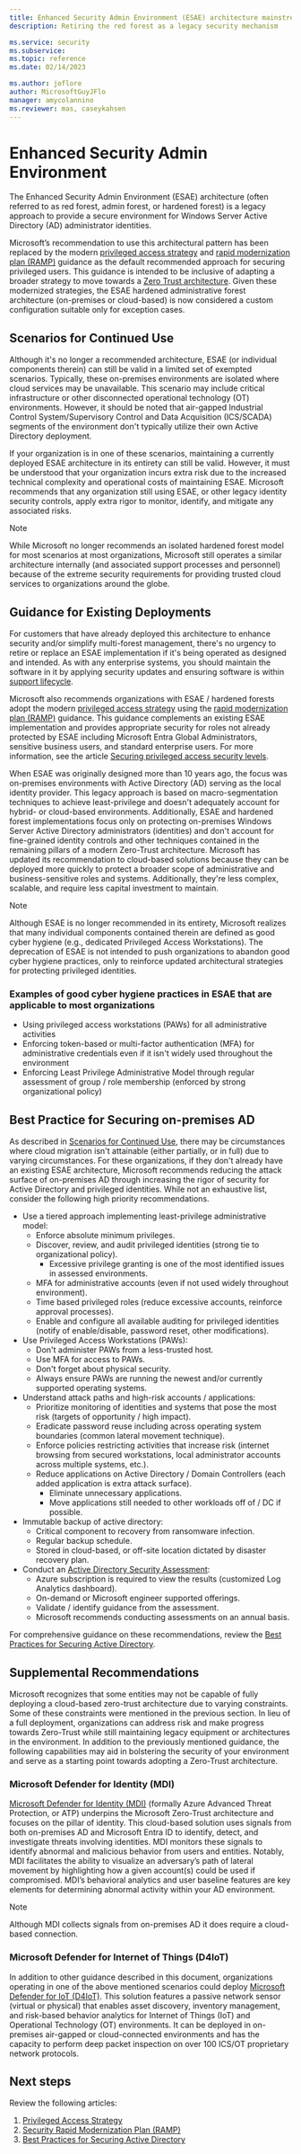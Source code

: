 ```yaml
---
title: Enhanced Security Admin Environment (ESAE) architecture mainstream retirement
description: Retiring the red forest as a legacy security mechanism

ms.service: security
ms.subservice: 
ms.topic: reference
ms.date: 02/14/2023

ms.author: joflore
author: MicrosoftGuyJFlo
manager: amycolannino
ms.reviewer: mas, caseykahsen
---
```

# Enhanced Security Admin Environment

The Enhanced Security Admin Environment (ESAE) architecture (often referred to as red forest, admin forest, or hardened forest) is a legacy approach to provide a secure environment for Windows Server Active Directory (AD) administrator identities.

Microsoft’s recommendation to use this architectural pattern has been replaced by the modern [privileged access strategy](privileged-access-strategy.md) and [rapid modernization plan (RAMP)](security-rapid-modernization-plan.md) guidance as the default recommended approach for securing privileged users. This guidance is intended to be inclusive of adapting a broader strategy to move towards a [Zero Trust architecture](/security/zero-trust/zero-trust-overview). Given these modernized strategies, the ESAE hardened administrative forest architecture (on-premises or cloud-based) is now considered a custom configuration suitable only for exception cases.

## Scenarios for Continued Use

Although it's no longer a recommended architecture, ESAE (or individual components therein) can still be valid in a limited set of exempted scenarios. Typically, these on-premises environments are isolated where cloud services may be unavailable. This scenario may include critical infrastructure or other disconnected operational technology (OT) environments. However, it should be noted that air-gapped Industrial Control System/Supervisory Control and Data Acquisition (ICS/SCADA) segments of the environment don't typically utilize their own Active Directory deployment.

If your organization is in one of these scenarios, maintaining a currently deployed ESAE architecture in its entirety can still be valid. However, it must be understood that your organization incurs extra risk due to the increased technical complexity and operational costs of maintaining ESAE. Microsoft recommends that any organization still using ESAE, or other legacy identity security controls, apply extra rigor to monitor, identify, and mitigate any associated risks.

> [!NOTE]
> While Microsoft no longer recommends an isolated hardened forest model for most scenarios at most organizations, Microsoft still operates a similar architecture internally (and associated support processes and personnel) because of the extreme security requirements for providing trusted cloud services to organizations around the globe.

## Guidance for Existing Deployments

For customers that have already deployed this architecture to enhance security and/or simplify multi-forest management, there's no urgency to retire or replace an ESAE implementation if it's being operated as designed and intended. As with any enterprise systems, you should maintain the software in it by applying security updates and ensuring software is within [support lifecycle](/lifecycle/).

Microsoft also recommends organizations with ESAE / hardened forests adopt the modern [privileged access strategy](/security/compass/privileged-access-strategy) using the [rapid modernization plan (RAMP)](/security/compass/security-rapid-modernization-plan) guidance. This guidance complements an existing ESAE implementation and provides appropriate security for roles not already protected by ESAE including Microsoft Entra Global Administrators, sensitive business users, and standard enterprise users. For more information, see the article [Securing privileged access security levels](/security/compass/privileged-access-security-levels).

When ESAE was originally designed more than 10 years ago, the focus was on-premises environments with Active Directory (AD) serving as the local identity provider. This legacy approach is based on macro-segmentation techniques to achieve least-privilege and doesn't adequately account for hybrid- or cloud-based environments. Additionally, ESAE and hardened forest implementations focus only on protecting on-premises Windows Server Active Directory administrators (identities) and don't account for fine-grained identity controls and other techniques contained in the remaining pillars of a modern Zero-Trust architecture. Microsoft has updated its recommendation to cloud-based solutions because they can be deployed more quickly to protect a broader scope of administrative and business-sensitive roles and systems. Additionally, they're less complex, scalable, and require less capital investment to maintain.

> [!NOTE]
> Although ESAE is no longer recommended in its entirety, Microsoft realizes that many individual components contained therein are defined as good cyber hygiene (e.g., dedicated Privileged Access Workstations). The deprecation of ESAE is not intended to push organizations to abandon good cyber hygiene practices, only to reinforce updated architectural strategies for protecting privileged identities.

### Examples of good cyber hygiene practices in ESAE that are applicable to most organizations

- Using privileged access workstations (PAWs) for all administrative activities
- Enforcing token-based or multi-factor authentication (MFA) for administrative credentials even if it isn't widely used throughout the environment
- Enforcing Least Privilege Administrative Model through regular assessment of group / role membership (enforced by strong organizational policy)

## Best Practice for Securing on-premises AD

As described in [Scenarios for Continued Use](#scenarios-for-continued-use), there may be circumstances where cloud migration isn't attainable (either partially, or in full) due to varying circumstances. For these organizations, if they don't already have an existing ESAE architecture, Microsoft recommends reducing the attack surface of on-premises AD through increasing the rigor of security for Active Directory and privileged identities. While not an exhaustive list, consider the following high priority recommendations.

- Use a tiered approach implementing least-privilege administrative model:
   - Enforce absolute minimum privileges.
   - Discover, review, and audit privileged identities (strong tie to organizational policy).
      - Excessive privilege granting is one of the most identified issues in assessed environments.
   - MFA for administrative accounts (even if not used widely throughout environment).
   - Time based privileged roles (reduce excessive accounts, reinforce approval processes).
   - Enable and configure all available auditing for privileged identities (notify of enable/disable, password reset, other modifications).
- Use Privileged Access Workstations (PAWs):
   - Don't administer PAWs from a less-trusted host.
   - Use MFA for access to PAWs.
   - Don't forget about physical security.
   - Always ensure PAWs are running the newest and/or currently supported operating systems.
- Understand attack paths and high-risk accounts / applications:
   - Prioritize monitoring of identities and systems that pose the most risk (targets of opportunity / high impact).
   - Eradicate password reuse including across operating system boundaries (common lateral movement technique).
   - Enforce policies restricting activities that increase risk (internet browsing from secured workstations, local administrator accounts across multiple systems, etc.).
   - Reduce applications on Active Directory / Domain Controllers (each added application is extra attack surface).
      - Eliminate unnecessary applications.
      - Move applications still needed to other workloads off of / DC if possible.
- Immutable backup of active directory:
   - Critical component to recovery from ransomware infection.
   - Regular backup schedule.
   - Stored in cloud-based, or off-site location dictated by disaster recovery plan.
- Conduct an [Active Directory Security Assessment](/services-hub/unified/health/getting-started-adsecurity):
   - Azure subscription is required to view the results (customized Log Analytics dashboard).
   - On-demand or Microsoft engineer supported offerings.
   - Validate / identify guidance from the assessment.
   - Microsoft recommends conducting assessments on an annual basis.

For comprehensive guidance on these recommendations, review the [Best Practices for Securing Active Directory](/windows-server/identity/ad-ds/plan/security-best-practices/best-practices-for-securing-active-directory).

## Supplemental Recommendations

Microsoft recognizes that some entities may not be capable of fully deploying a cloud-based zero-trust architecture due to varying constraints. Some of these constraints were mentioned in the previous section. In lieu of a full deployment, organizations can address risk and make progress towards Zero-Trust while still maintaining legacy equipment or architectures in the environment. In addition to the previously mentioned guidance, the following capabilities may aid in bolstering the security of your environment and serve as a starting point towards adopting a Zero-Trust architecture.  

### Microsoft Defender for Identity (MDI)

[Microsoft Defender for Identity (MDI)](/defender-for-identity/what-is) (formally Azure Advanced Threat Protection, or ATP) underpins the Microsoft Zero-Trust architecture and focuses on the pillar of identity. This cloud-based solution uses signals from both on-premises AD and Microsoft Entra ID to identify, detect, and investigate threats involving identities. MDI monitors these signals to identify abnormal and malicious behavior from users and entities. Notably, MDI facilitates the ability to visualize an adversary’s path of lateral movement by highlighting how a given account(s) could be used if compromised. MDI’s behavioral analytics and user baseline features are key elements for determining abnormal activity within your AD environment.

> [!NOTE]
> Although MDI collects signals from on-premises AD it does require a cloud-based connection.  

### Microsoft Defender for Internet of Things (D4IoT)

In addition to other guidance described in this document, organizations operating in one of the above mentioned scenarios could deploy [Microsoft Defender for IoT (D4IoT)](https://azure.microsoft.com/products/iot-defender/#overview). This solution features a passive network sensor (virtual or physical) that enables asset discovery, inventory management, and risk-based behavior analytics for Internet of Things (IoT) and Operational Technology (OT) environments. It can be deployed in on-premises air-gapped or cloud-connected environments and has the capacity to perform deep packet inspection on over 100 ICS/OT proprietary network protocols.

## Next steps

Review the following articles:

1. [Privileged Access Strategy](/security/compass/privileged-access-strategy)
1. [Security Rapid Modernization Plan (RAMP)](/security/compass/security-rapid-modernization-plan)
1. [Best Practices for Securing Active Directory](/windows-server/identity/ad-ds/plan/security-best-practices/best-practices-for-securing-active-directory)
